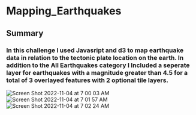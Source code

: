 # Mapping_Earthquakes

## Summary
### In this challenge I used Javasript and d3 to map earthquake data in relation to the tectonic plate location on the earth. In addition to the All Earthquakes category I Included a seperate layer for earthquakes with a magnitude greater than 4.5 for a total of 3 overlayed features with 2 optional tile layers.


![Screen Shot 2022-11-04 at 7 00 03 AM](https://user-images.githubusercontent.com/105818879/199995559-9e9db89e-cd12-4bf4-80c1-6e30f1895ac2.png)
![Screen Shot 2022-11-04 at 7 01 57 AM](https://user-images.githubusercontent.com/105818879/199995586-92cc952f-392f-4dad-8056-e7db2b2499f6.png)
![Screen Shot 2022-11-04 at 7 02 24 AM](https://user-images.githubusercontent.com/105818879/199995605-cb3a1c42-15f7-41be-bc7b-e6c1877faaa3.png)
